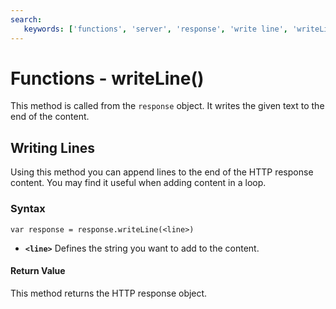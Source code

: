 ```yaml
---
search:
   keywords: ['functions', 'server', 'response', 'write line', 'writeLine']
---
```


# Functions - writeLine()

This method is called from the `response` object.  It writes the given text to the end of the content.

## Writing Lines

Using this method you can append lines to the end of the HTTP response content.  You may find it useful when adding content in a loop.

### Syntax

```
var response = response.writeLine(<line>)
```

- **`<line>`** Defines the string you want to add to the content.

#### Return Value

This method returns the HTTP response object.
